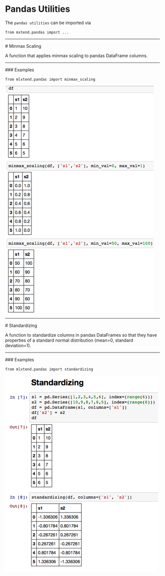 # Pandas Utilities

The `pandas utilities` can be imported via

	from mxtend.pandas import ...

<hr>
# Minmax Scaling

A function that applies minmax scaling to pandas DataFrame columns.

<hr>
### Examples

	from mlxtend.pandas import minmax_scaling

![](../img/pandas_scaling_minmax_scaling.png)
    


<hr>
# Standardizing

A function to standardize columns in pandas DataFrames so that they have properties of a standard normal distribution (mean=0, standard deviation=1).

<hr>
### Examples

	from mlxtend.pandas import standardizing

![](../img/pandas_scaling_standardizing.png)
